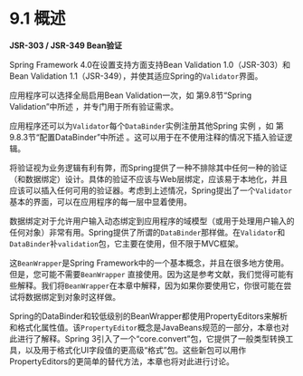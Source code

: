 # 9.1 概述

**JSR-303 / JSR-349 Bean验证**

Spring Framework 4.0在设置支持方面支持Bean Validation 1.0（JSR-303）和Bean Validation 1.1（JSR-349），并使其适应Spring的`Validator`界面。

应用程序可以选择全局启用Bean Validation一次，如 第9.8节“Spring Validation”中所述 ，并专门用于所有验证需求。

应用程序还可以为`Validator`每个`DataBinder`实例注册其他Spring 实例 ，如 第9.8.3节“配置DataBinder”中所述 。这可以用于在不使用注释的情况下插入验证逻辑。

将验证视为业务逻辑有利有弊，而Spring提供了一种不排除其中任何一种的验证（和数据绑定）设计。具体的验证不应该与Web层绑定，应该易于本地化，并且应该可以插入任何可用的验证器。考虑到上述情况，Spring提出了一个`Validator`基本的界面，可以在应用程序的每一层中显着使用。

数据绑定对于允许用户输入动态绑定到应用程序的域模型（或用于处理用户输入的任何对象）非常有用。Spring提供了所谓的`DataBinder`那样做。在`Validator`和`DataBinder`补`validation`包，它主要在使用，但不限于MVC框架。

这`BeanWrapper`是Spring Framework中的一个基本概念，并且在很多地方使用。但是，您可能不需要`BeanWrapper` 直接使用。因为这是参考文献，我们觉得可能有些解释。我们将`BeanWrapper`在本章中解释，因为如果你要使用它，你很可能在尝试将数据绑定到对象时这样做。

Spring的DataBinder和较低级别的BeanWrapper都使用PropertyEditors来解析和格式化属性值。该`PropertyEditor`概念是JavaBeans规范的一部分，本章也对此进行了解释。Spring 3引入了一个“core.convert”包，它提供了一般类型转换工具，以及用于格式化UI字段值的更高级“格式”包。这些新包可以用作PropertyEditors的更简单的替代方法，本章也将对此进行讨论。